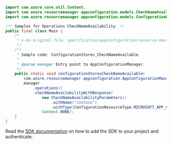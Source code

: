 ```java
import com.azure.core.util.Context;
import com.azure.resourcemanager.appconfiguration.models.CheckNameAvailabilityParameters;
import com.azure.resourcemanager.appconfiguration.models.ConfigurationResourceType;

/** Samples for Operations CheckNameAvailability. */
public final class Main {
    /*
     * x-ms-original-file: specification/appconfiguration/resource-manager/Microsoft.AppConfiguration/preview/2021-10-01-preview/examples/CheckNameAvailable.json
     */
    /**
     * Sample code: ConfigurationStores_CheckNameAvailable.
     *
     * @param manager Entry point to AppConfigurationManager.
     */
    public static void configurationStoresCheckNameAvailable(
        com.azure.resourcemanager.appconfiguration.AppConfigurationManager manager) {
        manager
            .operations()
            .checkNameAvailabilityWithResponse(
                new CheckNameAvailabilityParameters()
                    .withName("contoso")
                    .withType(ConfigurationResourceType.MICROSOFT_APP_CONFIGURATION_CONFIGURATION_STORES),
                Context.NONE);
    }
}
```

Read the [SDK documentation](https://github.com/Azure/azure-sdk-for-java/blob/azure-resourcemanager-appconfiguration_1.0.0-beta.5/sdk/appconfiguration/azure-resourcemanager-appconfiguration/README.md) on how to add the SDK to your project and authenticate.
